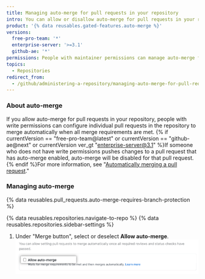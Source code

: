 ```yaml
---
title: Managing auto-merge for pull requests in your repository
intro: You can allow or disallow auto-merge for pull requests in your repository.
product: '{% data reusables.gated-features.auto-merge %}'
versions:
  free-pro-team: '*'
  enterprise-server: '>=3.1'
  github-ae: '*'
permissions: People with maintainer permissions can manage auto-merge for pull requests in a repository.
topics:
  - Repositories
redirect_from:
  - /github/administering-a-repository/managing-auto-merge-for-pull-requests-in-your-repository
---
```

### About auto-merge

If you allow auto-merge for pull requests in your repository, people with write permissions can configure individual pull requests in the repository to merge automatically when all merge requirements are met. {% if currentVersion == "free-pro-team@latest" or currentVersion == "github-ae@next" or currentVersion ver_gt "enterprise-server@3.1" %}If someone who does not have write permissions pushes changes to a pull request that has auto-merge enabled, auto-merge will be disabled for that pull request. {% endif %}For more information, see "[Automatically merging a pull request](/github/collaborating-with-issues-and-pull-requests/automatically-merging-a-pull-request)."

### Managing auto-merge

{% data reusables.pull_requests.auto-merge-requires-branch-protection %}

{% data reusables.repositories.navigate-to-repo %}
{% data reusables.repositories.sidebar-settings %}
1. Under "Merge button", select or deselect **Allow auto-merge**.
  ![Checkbox to allow or disallow auto-merge](/assets/images/help/pull_requests/allow-auto-merge-checkbox.png)
